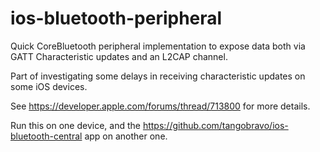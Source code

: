 # ios-bluetooth-peripheral

Quick CoreBluetooth peripheral implementation to expose data both via GATT Characteristic updates and an L2CAP channel.

Part of investigating some delays in receiving characteristic updates on some iOS devices.

See https://developer.apple.com/forums/thread/713800 for more details.

Run this on one device, and the https://github.com/tangobravo/ios-bluetooth-central app on another one.
